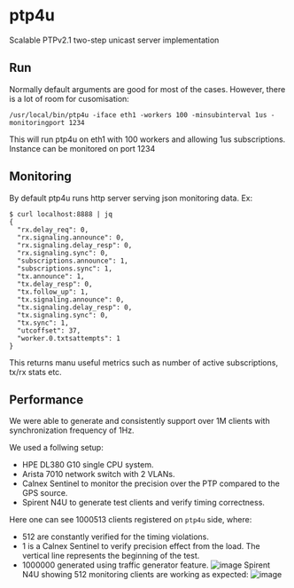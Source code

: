 # ptp4u
Scalable PTPv2.1 two-step unicast server implementation

## Run
Normally default arguments are good for most of the cases.
However, there is a lot of room for cusomisation:
```
/usr/local/bin/ptp4u -iface eth1 -workers 100 -minsubinterval 1us -monitoringport 1234
```
This will run ptp4u on eth1 with 100 workers and allowing 1us subscriptions. Instance can be monitored on port 1234

## Monitoring
By default ptp4u runs http server serving json monitoring data. Ex:
```
$ curl localhost:8888 | jq
{
  "rx.delay_req": 0,
  "rx.signaling.announce": 0,
  "rx.signaling.delay_resp": 0,
  "rx.signaling.sync": 0,
  "subscriptions.announce": 1,
  "subscriptions.sync": 1,
  "tx.announce": 1,
  "tx.delay_resp": 0,
  "tx.follow_up": 1,
  "tx.signaling.announce": 0,
  "tx.signaling.delay_resp": 0,
  "tx.signaling.sync": 0,
  "tx.sync": 1,
  "utcoffset": 37,
  "worker.0.txtsattempts": 1
}
```
This returns manu useful metrics such as number of active subscriptions, tx/rx stats etc.

## Performance
We were able to generate and consistently support over 1M clients with synchronization frequency of 1Hz.

We used a follwing setup:
* HPE DL380 G10 single CPU system.
* Arista 7010 network switch with 2 VLANs.
* Calnex Sentinel to monitor the precision over the PTP compared to the GPS source.
* Spirent N4U to generate test clients and verify timing correctness.

Here one can see 1000513 clients registered on `ptp4u` side, where:
* 512 are constantly verified for the timing violations.
* 1 is a Calnex Sentinel to verify precision effect from the load. The vertical line represents the beginning of the test.
* 1000000 generated using traffic generator feature.
![image](https://user-images.githubusercontent.com/4749052/137388307-7d0e9e6b-df42-4d3d-bc23-b85bab458548.png)
Spirent N4U showing 512 monitoring clients are working as expected:
![image](https://user-images.githubusercontent.com/4749052/137388205-89b57751-8dca-49ab-8a6b-b43bd0382783.png)

